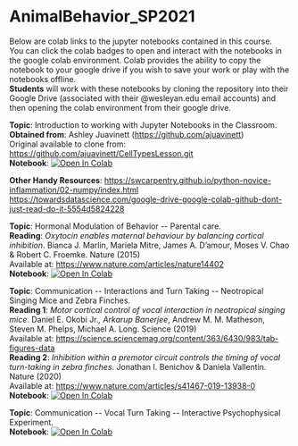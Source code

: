 # AnimalBehavior_SP2021

Below are colab links to the jupyter notebooks contained in this course. <br>
You can click the colab badges to open and interact with the notebooks in the google colab environment. Colab provides the ability to copy the notebook to your google drive if you wish to save your work or play with the notebooks offline. <br>
**Students** will work with these notebooks by cloning the repository into their Google Drive (associated with their @wesleyan.edu email accounts) and then opening the colab environment from their google drive. 

**Topic**: Introduction to working with Jupyter Notebooks in the Classroom. <br>
**Obtained from**: Ashley Juavinett (https://github.com/ajuavinett) <br>
Original available to clone from: https://github.com/ajuavinett/CellTypesLesson.git <br>
**Notebook**:
<a href="https://colab.research.google.com/github/neurologic/AnimalBehavior_SP2021/blob/master/Introduction%20to%20Jupyter%20Notebooks.ipynb">
  <img src="https://colab.research.google.com/assets/colab-badge.svg" alt="Open In Colab"/>
</a>

**Other Handy Resources**:
https://swcarpentry.github.io/python-novice-inflammation/02-numpy/index.html
https://towardsdatascience.com/google-drive-google-colab-github-dont-just-read-do-it-5554d5824228

**Topic**: Hormonal Modulation of Behavior -- Parental care. <br>
**Reading**: *Oxytocin enables maternal behaviour by balancing cortical inhibition*. Bianca J. Marlin, Mariela Mitre, James A. D’amour, Moses V. Chao & Robert C. Froemke. Nature (2015) <br>
Available at: https://www.nature.com/articles/nature14402 <br>
**Notebook**:
<a href="https://colab.research.google.com/github/neurologic/AnimalBehavior_SP2021/blob/master/HormonalModulationMaternalBehavior/PupRetrieval_MarlinEtAl_2015.ipynb">
  <img src="https://colab.research.google.com/assets/colab-badge.svg" alt="Open In Colab"/>
</a>

**Topic**: Communication -- Interactions and Turn Taking -- Neotropical Singing Mice and Zebra Finches. <br>
**Reading 1**: *Motor cortical control of vocal interaction in neotropical singing mice*. Daniel E. Okobi Jr.*, Arkarup Banerjee*, Andrew M. M. Matheson, Steven M. Phelps, Michael A. Long. Science (2019) <br>
Available at: https://science.sciencemag.org/content/363/6430/983/tab-figures-data <br>
**Reading 2**: *Inhibition within a premotor circuit controls the timing of vocal turn-taking in zebra finches*. Jonathan I. Benichov & Daniela Vallentin. Nature (2020) <br>
Available at: https://www.nature.com/articles/s41467-019-13938-0 <br>
**Notebook**:
<a href="https://colab.research.google.com/github/neurologic/AnimalBehavior_SP2021/blob/master/Communication_VocalTurnTaking/Communication_VocalTurnTaking.ipynb">
  <img src="https://colab.research.google.com/assets/colab-badge.svg" alt="Open In Colab"/>
</a>

**Topic**: Communication -- Vocal Turn Taking -- Interactive Psychophysical Experiment. <br>
**Notebook**:
<a href="https://colab.research.google.com/github/neurologic/AnimalBehavior_SP2021/blob/master/VocalTurnTaking_ExampleExperiment.ipynb">
  <img src="https://colab.research.google.com/assets/colab-badge.svg" alt="Open In Colab"/>
</a>
